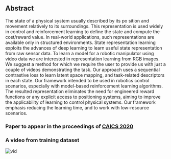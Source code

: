 ## Abstract
The state of a physical system usually described by its po sition and movement relatively to its surroundings. This representation
is used widely in control and reinforcement learning to define the state and compute the cost/reward value. In real-world applications, such representations are available only in structured environments. State representation learning exploits the advances of deep learning to learn useful state representation from raw sensor data. To learn a model for a robotic manipulator using video data we are interested in representation learning from RGB images. We suggest a method for which we require the user to provide us with just a couple of videos demonstrating the task. Our approach uses a sequential contrastive loss to learn latent space mapping, and task-related descriptors in each state. Our framework intended to be used in robotics control scenarios, especially with model-based reinforcement learning algorithms. The resulted representation eliminates the need for engineered reward functions or any explicit access to positioning systems, aiming to improve the applicability of learning to control physical systems. Our framework emphasis reducing the learning time, and to work with low-resource scenarios.

### Paper to appear in the proceedings of [CAICS 2020](http://caics.ru)

### A video from training dataset
![vid](https://github.com/Alonso94/SCL/blob/master/videos/out2.gif)
